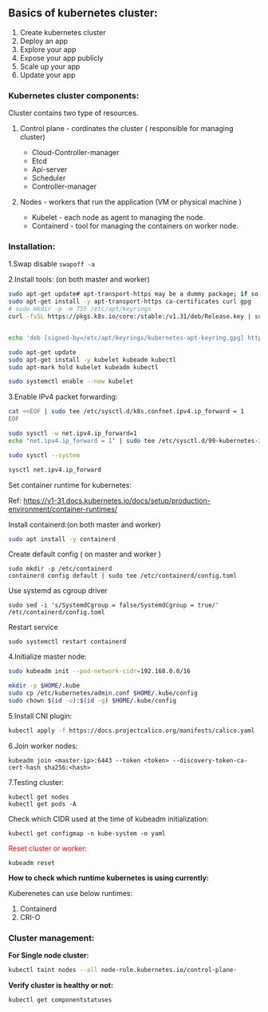 Basics of kubernetes cluster:
----------------------------
1. Create kubernetes cluster
2. Deploy an app
3. Explore your app
4. Expose your app publicly
5. Scale up your app
6. Update your app

### Kubernetes cluster components:

Cluster contains two type of resources.
1. Control plane		- cordinates the cluster ( responsible for managing cluster)
   - Cloud-Controller-manager
   - Etcd
   - Api-server
   - Scheduler
   - Controller-manager

2. Nodes				- workers that run the application	(VM or physical machine )
    - Kubelet - each node as agent to managing the node.
    - Containerd - tool for managing the containers on worker node.
  
### Installation:

1.Swap disable
`swapoff -a`

2.Install tools: (on both master and worker)
```bash
sudo apt-get update# apt-transport-https may be a dummy package; if so, you can skip that package
sudo apt-get install -y apt-transport-https ca-certificates curl gpg
# sudo mkdir -p -m 755 /etc/apt/keyrings
curl -fsSL https://pkgs.k8s.io/core:/stable:/v1.31/deb/Release.key | sudo gpg --dearmor -o /etc/apt/keyrings/kubernetes-apt-keyring.gpg


echo 'deb [signed-by=/etc/apt/keyrings/kubernetes-apt-keyring.gpg] https://pkgs.k8s.io/core:/stable:/v1.31/deb/ /' | sudo tee /etc/apt/sources.list.d/kubernetes.list

sudo apt-get update
sudo apt-get install -y kubelet kubeadm kubectl
sudo apt-mark hold kubelet kubeadm kubectl

sudo systemctl enable --now kubelet
```

3.Enable IPv4 packet forwarding:
```bash
cat <<EOF | sudo tee /etc/sysctl.d/k8s.confnet.ipv4.ip_forward = 1
EOF

sudo sysctl -w net.ipv4.ip_forward=1
echo "net.ipv4.ip_forward = 1" | sudo tee /etc/sysctl.d/99-kubernetes-ip-forward.conf

sudo sysctl --system

sysctl net.ipv4.ip_forward
```

Set container runtime for kubernetes:

Ref: https://v1-31.docs.kubernetes.io/docs/setup/production-environment/container-runtimes/

Install containerd:(on both master and worker)
```bash
sudo apt install -y containerd
```

Create default config ( on master and worker )
```
sudo mkdir -p /etc/containerd
containerd config default | sudo tee /etc/containerd/config.toml
```

Use systemd as cgroup driver
```
sudo sed -i 's/SystemdCgroup = false/SystemdCgroup = true/' /etc/containerd/config.toml
```

Restart service
```
sudo systemctl restart containerd
```

4.Initialize master node:
```BASH
sudo kubeadm init --pod-network-cidr=192.168.0.0/16

mkdir -p $HOME/.kube
sudo cp /etc/kubernetes/admin.conf $HOME/.kube/config
sudo chown $(id -u):$(id -g) $HOME/.kube/config
```

5.Install CNI plugin:
```BASH
kubectl apply -f https://docs.projectcalico.org/manifests/calico.yaml
```

6.Join worker nodes:
```
kubeadm join <master-ip>:6443 --token <token> --discovery-token-ca-cert-hash sha256:<hash>
```

7.Testing cluster:
```
kubectl get nodes
kubectl get pods -A
```

Check which CIDR used at the time of kubeadm initialization:
```
kubectl get configmap -n kube-system -o yaml
```

<span style="color: red;">Reset cluster or worker:</span>
```
kubeadm reset
```

**How to check which runtime kubernetes is using currently:**

Kuberenetes can use below runtimes:

1. Containerd
2. CRI-O

### Cluster management:

**For Single node cluster:**
```BASH
kubectl taint nodes --all node-role.kubernetes.io/control-plane-
```

**Verify cluster is healthy or not:**
```
kubectl get componentstatuses
```
